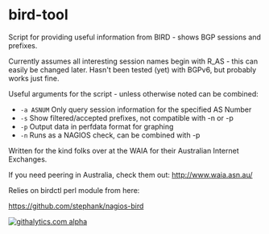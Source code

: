bird-tool
=========

Script for providing useful information from BIRD - shows BGP sessions and prefixes.

Currently assumes all interesting session names begin with R_AS - this can easily be changed later.
Hasn't been tested (yet) with BGPv6, but probably works just fine.

Useful arguments for the script - unless otherwise noted can be combined:
-    `-a ASNUM`       Only query session information for the specified AS Number
-    `-s`             Show filtered/accepted prefixes, not compatible with -n or -p
-    `-p`             Output data in perfdata format for graphing
-    `-n`             Runs as a NAGIOS check, can be combined with -p

Written for the kind folks over at the WAIA for their Australian Internet Exchanges.

If you need peering in Australia, check them out: http://www.waia.asn.au/


Relies on birdctl perl module from here:

https://github.com/stephank/nagios-bird


[![githalytics.com alpha](https://cruel-carlota.pagodabox.com/d9ffa8693e50ac0e1b3469d29b458974 "githalytics.com")](http://githalytics.com/dowlingw/bird-tool)
